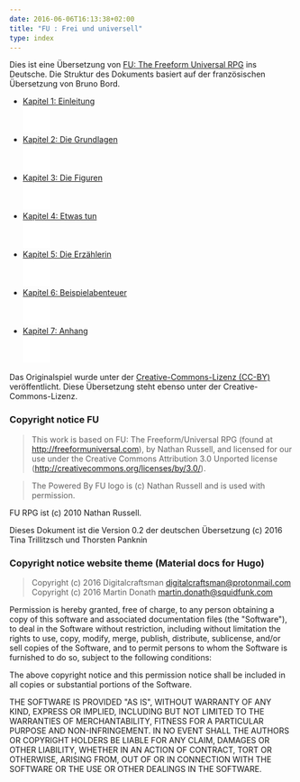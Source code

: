 ```yaml
---
date: 2016-06-06T16:13:38+02:00
title: "FU : Frei und universell"
type: index
---
```

Dies ist eine Übersetzung von [FU: The Freeform Universal RPG](http://freeformuniversal.com) ins Deutsche. Die Struktur des Dokuments basiert auf der französischen Übersetzung von Bruno Bord.

<ul class="repo">
          <li class="repo-download">
            <a href="/01-einleitung/"  title="Einleitung">Kapitel 1: Einleitung</br>
            <img src="/images/ic_info_white_24px.svg"></a>
          </li>
          <li class="repo-download">
            <a href="/02-grundlagen/"  title="Grundlagen">Kapitel 2: Die Grundlagen</br><img src="/images/ic_description_white_24px.svg"></a>
          </li>
          <li class="repo-download">
            <a href="/03-figuren/"  title="Figuren">Kapitel 3: Die Figuren</br>
            <img src="/images/ic_group_white_24px.svg"></a>
          </li>
          <li class="repo-download">
            <a href="/04-handeln/"  title="Handeln">Kapitel 4: Etwas tun</br><img src="/images/ic_pan_tool_white_24px.svg"></a>
          </li>
          <li class="repo-download">
            <a href="/05-erzaehlerin/"  title="Erzählerin">Kapitel 5: Die Erzählerin</br><img src="/images/ic_face_white_24px.svg"></a>
          </li>
          <li class="repo-download">
            <a href="/06-rennen-zum-tempel/"  title="Beispielabenteuer">Kapitel 6: Beispielabenteuer</br><img src="/images/ic_explore_white_24px.svg"></a>
          </li>
          <li class="repo-download">
            <a href="/07-anhang/"  title="Anhang">Kapitel 7: Anhang</br><img src="/images/ic_list_white_24px.svg"></a>
          </li>
        </ul>


Das Originalspiel wurde unter der [Creative-Commons-Lizenz (CC-BY)](http://creativecommons.org/licenses/by/3.0/) veröffentlicht. Diese Übersetzung steht  ebenso unter der Creative-Commons-Lizenz.

### Copyright notice FU

> This work is based on FU: The Freeform/Universal RPG (found at http://freeformuniversal.com), by Nathan Russell, and licensed for our use under the Creative Commons Attribution 3.0 Unported license (http://creativecommons.org/licenses/by/3.0/).

> The Powered By FU logo is (c) Nathan Russell and is used with permission.

FU RPG ist (c) 2010 Nathan Russell.

Dieses Dokument ist die Version 0.2 der deutschen Übersetzung (c) 2016 Tina Trillitzsch und Thorsten Panknin

### Copyright notice website theme (Material docs for Hugo)
> Copyright (c) 2016 Digitalcraftsman <digitalcraftsman@protonmail.com><br>
Copyright (c) 2016 Martin Donath <martin.donath@squidfunk.com>

Permission is hereby granted, free of charge, to any person obtaining a copy
of this software and associated documentation files (the "Software"), to
deal in the Software without restriction, including without limitation the
rights to use, copy, modify, merge, publish, distribute, sublicense, and/or
sell copies of the Software, and to permit persons to whom the Software is
furnished to do so, subject to the following conditions:

The above copyright notice and this permission notice shall be included in
all copies or substantial portions of the Software.

THE SOFTWARE IS PROVIDED "AS IS", WITHOUT WARRANTY OF ANY KIND, EXPRESS OR
IMPLIED, INCLUDING BUT NOT LIMITED TO THE WARRANTIES OF MERCHANTABILITY,
FITNESS FOR A PARTICULAR PURPOSE AND NON-INFRINGEMENT. IN NO EVENT SHALL THE
AUTHORS OR COPYRIGHT HOLDERS BE LIABLE FOR ANY CLAIM, DAMAGES OR OTHER
LIABILITY, WHETHER IN AN ACTION OF CONTRACT, TORT OR OTHERWISE, ARISING
FROM, OUT OF OR IN CONNECTION WITH THE SOFTWARE OR THE USE OR OTHER DEALINGS
IN THE SOFTWARE.
